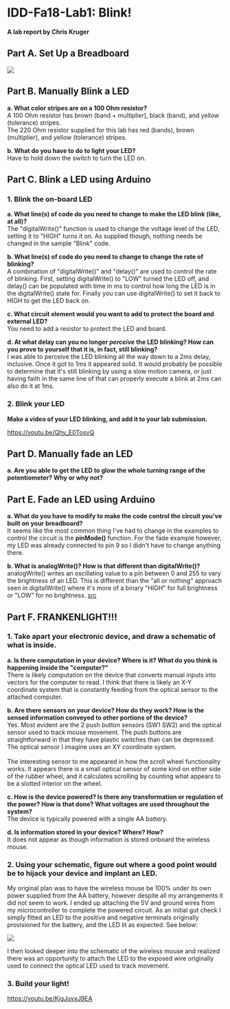 # IDD-Fa18-Lab1: Blink!

**A lab report by Chris Kruger**

## Part A. Set Up a Breadboard

<img src="https://i.imgur.com/RUfRL8b.jpg">

## Part B. Manually Blink a LED

**a. What color stripes are on a 100 Ohm resistor?**<BR>
A 100 Ohm resistor has brown (band + multiplier), black (band), and yellow (tolerance) stripes.<BR>
The 220 Ohm resistor supplied for this lab has red (bands), brown (multiplier), and yellow (tolerance) stripes.
 
**b. What do you have to do to light your LED?**<BR>
Have to hold down the switch to turn the LED on. 

## Part C. Blink a LED using Arduino

### 1. Blink the on-board LED

**a. What line(s) of code do you need to change to make the LED blink (like, at all)?**<BR>
The "digitalWrite()" function is used to change the voltage level of the LED, setting it to "HIGH" turns it on. As supplied though, nothing needs be changed in the sample "Blink" code.

**b. What line(s) of code do you need to change to change the rate of blinking?**<BR>
A combination of "digitalWrite()" and "delay()" are used to control the rate of blinking. First, setting digitalWrite() to "LOW" turned the LED off, and delay() can be populated with time in ms to control how long the LED is in the digitalWrite() state for. Finally you can use digitalWrite() to set it back to HIGH to get the LED back on.

**c. What circuit element would you want to add to protect the board and external LED?**<BR>
You need to add a resistor to protect the LED and board.
 
**d. At what delay can you no longer *perceive* the LED blinking? How can you prove to yourself that it is, in fact, still blinking?**<BR>
I was able to perceive the LED blinking all the way down to a 2ms delay, inclusive. Once it got to 1ms it appeared solid. It would probably be possible to determine that it's still blinking by using a slow motion camera, or just having faith in the same line of that can properly execute a blink at 2ms can also do it at 1ms. 


### 2. Blink your LED

**Make a video of your LED blinking, and add it to your lab submission.**<BR>

<a href="https://youtu.be/Qhy_E0TosvQ">https://youtu.be/Qhy_E0TosvQ</a>


## Part D. Manually fade an LED

**a. Are you able to get the LED to glow the whole turning range of the potentiometer? Why or why not?**<BR>


## Part E. Fade an LED using Arduino

**a. What do you have to modify to make the code control the circuit you've built on your breadboard?**<BR>
It seems like the most common thing I've had to change in the examples to control the circuit is the **pinMode()** function. For the fade example however, my LED was already connected to pin 9 so I didn't have to change anything there. 

**b. What is analogWrite()? How is that different than digitalWrite()?**<BR>
 analogWrite() writes an oscillating value to a pin between 0 and 255 to vary the brightness of an LED. This is different than the "all or nothing" approach seen in digitalWrite() where it's more of a binary "HIGH" for full brightness or "LOW" for no brightness. <a href="https://www.arduino.cc/reference/en/language/functions/analog-io/analogwrite/">src</a>


## Part F. FRANKENLIGHT!!!

### 1. Take apart your electronic device, and draw a schematic of what is inside. 

**a. Is there computation in your device? Where is it? What do you think is happening inside the "computer?"**<BR>
There is likely computation on the device that converts manual inputs into vectors for the computer to read. I think that there is likely an X-Y coordinate system that is constantly feeding from the optical sensor to the attached computer.

**b. Are there sensors on your device? How do they work? How is the sensed information conveyed to other portions of the device?**<BR>
Yes. Most evident are the 2 push button sensors (SW1 SW2) and the optical sensor used to track mouse movement. The push buttons are straightforward in that they have plastic switches than can be depressed. The optical sensor I imagine uses an XY coordinate system.<BR><BR>
The interesting sensor to me appeared in how the scroll wheel functionality works. It appears there is a small optical sensor of some kind on either side of the rubber wheel, and it calculates scrolling by counting what appears to be a slotted interior on the wheel. 

**c. How is the device powered? Is there any transformation or regulation of the power? How is that done? What voltages are used throughout the system?**<BR>
The device is typically powered with a single AA battery. 

**d. Is information stored in your device? Where? How?**<BR>
It does not appear as though information is stored onboard the wireless mouse. 
 
### 2. Using your schematic, figure out where a good point would be to hijack your device and implant an LED.

My original plan was to have the wireless mouse be 100% under its own power supplied from the AA battery, however despite all my arrangements it did not seem to work. I ended up attaching the 5V and ground wires from my microcontroller to complete the powered circuit. As an initial gut check I simply fitted an LED to the positive and negative terminals originally provisioned for the battery, and the LED lit as expected. See below:

<img src="https://i.imgur.com/7f7QmTX.jpg">

I then looked deeper into the schematic of the wireless mouse and realized there was an opportunity to attach the LED to the exposed wire originally used to connect the optical LED used to track movement. 

### 3. Build your light!

<a href="https://youtu.be/KjgJuvxJ9EA">https://youtu.be/KjgJuvxJ9EA</a>
